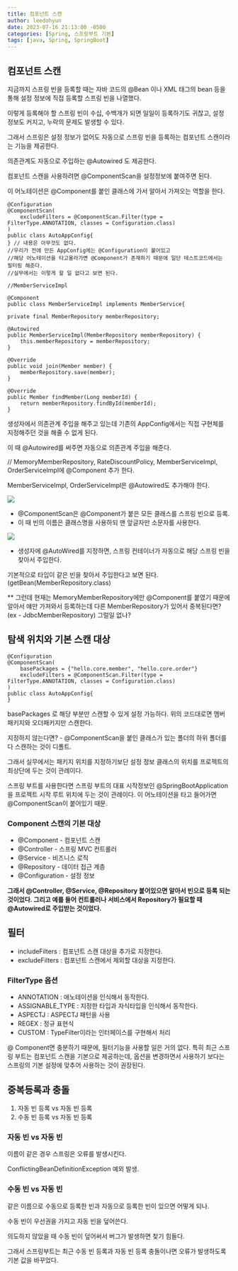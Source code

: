```yaml
---
title: 컴포넌트 스캔
author: leedohyun
date: 2023-07-16 21:13:00 -0500
categories: [Spring, 스프링부트 기본]
tags: [java, Spring, SpringBoot]
---
```


## 컴포넌트 스캔

지금까지 스프링 빈을 등록할 때는 자바 코드의 @Bean 이나 XML 태그의 bean 등을 통해 설정 정보에 직접 등록할 스프링 빈을 나열했다.

이렇게 등록해야 할 스프링 빈이 수십, 수백개가 되면 일일이 등록하기도 귀찮고, 설정 정보도 커지고, 누락의 문제도 발생할 수 있다.

그래서 스프링은 설정 정보가 없어도 자동으로 스프링 빈을 등록하는 컴포넌트 스캔이라는 기능을 제공한다.

의존관계도 자동으로 주입하는 @Autowired 도 제공한다.

컴포넌트 스캔을 사용하려면 @ComponentScan을 설정정보에 붙여주면 된다.

이 어노테이션은 @Component를 붙인 클래스에 가서 알아서 가져오는 역할을 한다.

```
@Configuration
@ComponentScan(  
	excludeFilters = @ComponentScan.Filter(type = FilterType.ANNOTATION, classes = Configuration.class)  
)
public class AutoAppConfig{
} // 내용은 아무것도 없다.
//우리가 전에 만든 AppConfig에는 @Configuration이 붙어있고 
//해당 어노테이션을 타고올라가면 @Component가 존재하기 때문에 일단 테스트코드에서는 필터링 해준다.
//실무에서는 이렇게 할 일 없다고 보면 된다.
```

```
//MemberServiceImpl

@Component  
public class MemberServiceImpl implements MemberService{  
  
private final MemberRepository memberRepository;  
  
@Autowired  
public MemberServiceImpl(MemberRepository memberRepository) {  
	this.memberRepository = memberRepository;  
}  
  
@Override  
public void join(Member member) {  
	memberRepository.save(member);  
}  
  
@Override  
public Member findMember(Long memberId) {  
	return memberRepository.findById(memberId);  
}  
```

생성자에서 의존관계 주입을 해주고 있는데 기존의 AppConfig에서는 직접 구현체를 지정해주던 것을 해줄 수 없게 된다.

이 때 @Autowired를 써주면 자동으로 의존관계 주입을 해준다.

// MemoryMemberRepository, RateDiscountPolicy, MemberServiceImpl, OrderServiceImpl에 @Component 추가 한다.

MemberServiceImpl, OrderServiceImpl은 @Autowired도 추가해야 한다.

![](https://blog.kakaocdn.net/dn/svYrb/btsn1aZe13J/vGGq8vK00G9NT8YDG3a561/img.png)

- @ComponentScan은 @Component가 붙은 모든 클래스를 스프링 빈으로 등록.
- 이 때 빈의 이름은 클래스명을 사용하되 맨 앞글자만 소문자를 사용한다.

![](https://blog.kakaocdn.net/dn/buBaql/btsn12s76Or/pyShktKaqfccBCKwKqvkk1/img.png)

- 생성자에 @AutoWired를 지정하면, 스프링 컨테이너가 자동으로 해당 스프링 빈을 찾아서 주입한다.

기본적으로 타입이 같은 빈을 찾아서 주입한다고 보면 된다. (getBean(MemberRepository.class)

** 그런데 현재는 MemoryMemberRepository에만 @Component를 붙였기 때문에 알아서 얘만 가져와서 등록하는데 다른 MemberRepository가 있어서 중복된다면? (ex - JdbcMemberRepository) 그럴일 없나?

## 탐색 위치와 기본 스캔 대상

```
@Configuration
@ComponentScan(  
	basePackages = {"hello.core.member", "hello.core.order"}
	excludeFilters = @ComponentScan.Filter(type = FilterType.ANNOTATION, classes = Configuration.class)  
)
public class AutoAppConfig{
}
```

basePackages 로 해당 부분만 스캔할 수 있게 설정 가능하다. 위의 코드대로면 멤버패키지와 오더패키지만 스캔한다.

지정하지 않는다면? - @ComponentScan을 붙인 클래스가 있는 폴더의 하위 폴더를 다 스캔하는 것이 디폴트.

그래서 실무에서는 패키지 위치를 지정하기보단 설정 정보 클래스의 위치를 프로젝트의 최상단에 두는 것이 관례이다.

스프링 부트를 사용한다면 스프링 부트의 대표 시작정보인 @SpringBootApplication을 프로젝트 시작 루트 위치에 두는 것이 관례이다. 이 어노테이션을 타고 들어가면 @ComponentScan이 붙어있기 때문.

### Component 스캔의 기본 대상

- @Component - 컴포넌트 스캔
- @Controller - 스프링 MVC 컨트롤러
- @Service - 비즈니스 로직
- @Repository - 데이터 접근 계층
- @Configuration - 설정 정보

**그래서 @Controller, @Service, @Repository 붙어있으면 알아서 빈으로 등록 되는 것이었다. 그리고 예를 들어 컨트롤러나 서비스에서 Repository가 필요할 때 @Autowired로 주입받는 것이었다.**

## 필터

- includeFilters : 컴포넌트 스캔 대상을 추가로 지정한다.
- excludeFilters : 컴포넌트 스캔에서 제외할 대상을 지정한다.

### FilterType 옵션

- ANNOTATION : 애노테이션을 인식해서 동작한다.
- ASSIGNABLE_TYPE : 지정한 타입과 자식타입을 인식해서 동작한다.
- ASPECTJ : ASPECTJ 패턴을 사용
- REGEX : 정규 표현식
- CUSTOM : TypeFilter이라는 인터페이스를 구현해서 처리

@ Component면 충분하기 때문에, 필터기능을 사용할 일은 거의 없다. 특히 최근 스프링 부트는 컴포넌트 스캔을 기본으로 제공하는데, 옵션을 변경하면서 사용하기 보다는 스프링의 기본 설정에 맞추어 사용하는 것이 권장된다.

## 중복등록과 충돌

1. 자동 빈 등록 vs 자동 빈 등록
2. 수동 빈 등록 vs 자동 빈 등록

### 자동 빈 vs 자동 빈

이름이 같은 경우 스프링은 오류를 발생시킨다.

ConflictingBeanDefinitionException 예외 발생.

### 수동 빈 vs 자동 빈

같은 이름으로 수동으로 등록한 빈과 자동으로 등록한 빈이 있으면 어떻게 되나.

수동 빈이 우선권을 가지고 자동 빈을 덮어쓴다.

의도하지 않았을 때 수동 빈이 덮어써서 버그가 발생하면 찾기 힘들다.

그래서 스프링부트는 최근 수동 빈 등록과 자동 빈 등록 충돌이나면 오류가 발생하도록 기본 값을 바꾸었다.